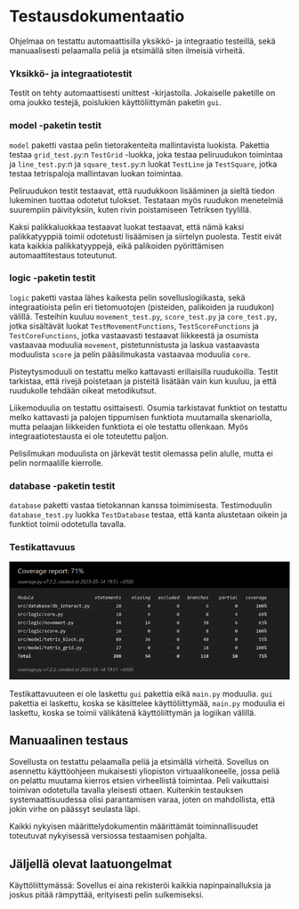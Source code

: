 # Testausdokumentaatio

Ohjelmaa on testattu automaattisilla yksikkö- ja integraatio testeillä, sekä manuaalisesti pelaamalla peliä ja etsimällä siten ilmeisiä virheitä.

### Yksikkö- ja integraatiotestit

Testit on tehty automaattisesti unittest -kirjastolla. Jokaiselle paketille on oma joukko testejä, poislukien käyttöliittymän paketin `gui`. 

### model -paketin testit

`model` paketti vastaa pelin tietorakenteita mallintavista luokista. Pakettia testaa `grid_test.py`:n `TestGrid` -luokka, joka testaa peliruudukon toimintaa ja `line_test.py`:n ja `square_test.py`:n luokat `TestLine` ja `TestSquare`, jotka testaa tetrispaloja mallintavan luokan toimintaa.

Peliruudukon testit testaavat, että ruudukkoon lisääminen ja sieltä tiedon lukeminen tuottaa odotetut tulokset. Testataan myös ruudukon menetelmiä suurempiin päivityksiin, kuten rivin poistamiseen Tetriksen tyylillä.

Kaksi palikkaluokkaa testaavat luokat testaavat, että nämä kaksi palikkatyyppiä toimii odotetusti lisäämisen ja siirtelyn puolesta. Testit eivät kata kaikkia palikkatyyppejä, eikä palikoiden pyörittämisen automaattitestaus toteutunut.


### logic -paketin testit

`logic` paketti vastaa lähes kaikesta pelin sovelluslogiikasta, sekä integraatioista pelin eri tietomuotojen (pisteiden, palikoiden ja ruudukon) välillä. Testeihin kuuluu `movement_test.py`, `score_test.py` ja `core_test.py`, jotka sisältävät luokat `TestMovementFunctions`, `TestScoreFunctions` ja `TestCoreFunctions`, jotka vastaavasti testaavat liikkeestä ja osumista vastaavaa moduulia `movement`, pistetunnistusta ja laskua vastaavasta moduulista `score` ja pelin pääsilmukasta vastaavaa moduulia `core`.

Pisteytysmoduuli on testattu melko kattavasti erillaisilla ruudukoilla. Testit tarkistaa, että rivejä poistetaan ja pisteitä lisätään vain kun kuuluu, ja että ruudukolle tehdään oikeat metodikutsut.

Liikemoduulia on testattu osittaisesti. Osumia tarkistavat funktiot on testattu melko kattavasti ja palojen tippumisen funktiota muutamalla skenariolla, mutta pelaajan liikkeiden funktiota ei ole testattu ollenkaan. Myös integraatiotestausta ei ole toteutettu paljon. 

Pelisilmukan moduulista on järkevät testit olemassa pelin alulle, mutta ei pelin normaalille kierrolle.

### database -paketin testit

`database` paketti vastaa tietokannan kanssa toimimisesta. Testimoduulin `database_test.py` luokka `TestDatabase` testaa, että kanta alustetaan oikein ja funktiot toimii odotetulla tavalla.

### Testikattavuus

![coverageReport](./kuvat/coverage.png)

Testikattavuuteen ei ole laskettu `gui` pakettia eikä `main.py` moduulia. `gui` pakettia ei laskettu, koska se käsittelee käyttöliittymää, `main.py` moduulia ei laskettu, koska se toimii välikätenä käyttöliittymän ja logiikan välillä.

## Manuaalinen testaus

Sovellusta on testattu pelaamalla peliä ja etsimällä virheitä. Sovellus on asennettu käyttöohjeen mukaisesti yliopiston virtuaalikoneelle, jossa peliä on pelattu muutama kierros etsien virheellistä toimintaa. Peli vaikuttaisi toimivan odotetulla tavalla yleisesti ottaen. Kuitenkin testauksen systemaattisuudessa olisi parantamisen varaa, joten on mahdollista, että jokin virhe on päässyt seulasta läpi.

Kaikki nykyisen määrittelydokumentin määrittämät toiminnallisuudet toteutuvat nykyisessä versiossa testaamisen pohjalta.

## Jäljellä olevat laatuongelmat

Käyttöliittymässä: Sovellus ei aina rekisteröi kaikkia napinpainalluksia ja joskus pitää rämpyttää, erityisesti pelin sulkemiseksi.